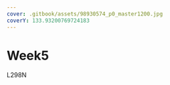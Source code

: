 ```yaml
---
cover: .gitbook/assets/98930574_p0_master1200.jpg
coverY: 133.93200769724183
---
```


# Week5

L298N



